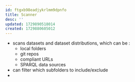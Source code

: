 ```yaml
---
id: ftgxb98eadjykrlmm9dpnfo
title: Scanner
desc: ''
updated: 1729890518014
created: 1729880605012
---
```


- scans datasets and dataset distributions, which can be :
  - local folders
  - git repos
  - compliant URLs
  - SPARQL data sources
- can filter which subfolders to include/exclude
- 